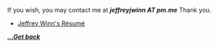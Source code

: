 If you wish, you may contact me at ***jeffreyjwinn AT pm.me*** Thank you.

- [Jeffrey Winn's Résumé](miscellaneous/jeffrey-winn-resume.md)

[***...Get back***](..)
